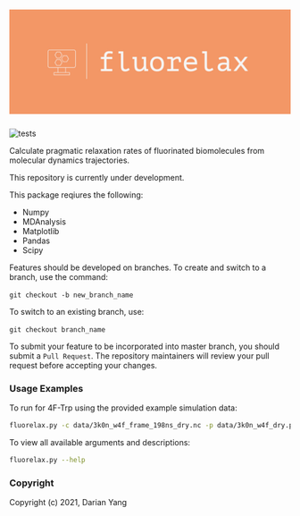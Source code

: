 ![fluorelax](docs/logo_crop.jpeg "fluorelax")
=================================
![tests](https://github.com/darianyang/fluorelax/actions/workflows/test.yml/badge.svg)

Calculate pragmatic relaxation rates of fluorinated biomolecules from molecular dynamics trajectories.

This repository is currently under development.

This package reqiures the following:
- Numpy
- MDAnalysis
- Matplotlib
- Pandas
- Scipy

Features should be developed on branches. To create and switch to a branch, use the command:

`git checkout -b new_branch_name`

To switch to an existing branch, use:

`git checkout branch_name`

To submit your feature to be incorporated into master branch, you should submit a `Pull Request`. The repository maintainers will review your pull request before accepting your changes.


### Usage Examples
To run for 4F-Trp using the provided example simulation data:
``` Bash
fluorelax.py -c data/3k0n_w4f_frame_198ns_dry.nc -p data/3k0n_w4f_dry.prmtop --sys w4f
```
To view all available arguments and descriptions:
``` Bash
fluorelax.py --help
```

### Copyright

Copyright (c) 2021, Darian Yang
